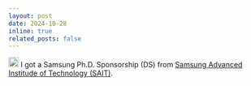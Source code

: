 ```yaml
---
layout: post
date: 2024-10-28
inline: true
related_posts: false
---
```


<img class="emoji" title=":trophy:" alt=":trophy:" src="https://github.githubassets.com/images/icons/emoji/unicode/1f3c6.png" height="20" width="20"> I got a Samsung Ph.D. Sponsorship (DS) from <a href="https://www.sait.samsung.co.kr/saithome/main/main.do" target="_blank" rel="noopener noreferrer">Samsung Advanced Institude of Technology (SAIT)</a>.